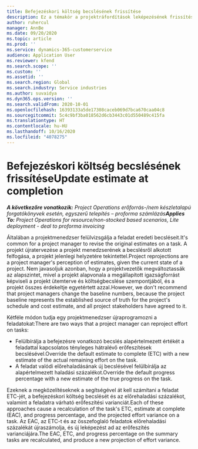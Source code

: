 ```yaml
---
title: Befejezéskori költség becslésének frissítése
description: Ez a témakör a projektráfordítások leképezésének frissítéséről nyújt információt.
author: ruhercul
manager: AnnBe
ms.date: 09/20/2020
ms.topic: article
ms.prod: ''
ms.service: dynamics-365-customerservice
audience: Application User
ms.reviewer: kfend
ms.search.scope: ''
ms.custom: ''
ms.assetid: ''
ms.search.region: Global
ms.search.industry: Service industries
ms.author: suvaidya
ms.dyn365.ops.version: ''
ms.search.validFrom: 2020-10-01
ms.openlocfilehash: 16393133a5de17308caceb069d7bca670caa04c8
ms.sourcegitcommit: 5c4c9bf3ba018562d6cb3443c01d550489c415fa
ms.translationtype: HT
ms.contentlocale: hu-HU
ms.lasthandoff: 10/16/2020
ms.locfileid: "4078275"
---
```

# <a name="update-estimate-at-completion"></a><span data-ttu-id="4ae0f-103">Befejezéskori költség becslésének frissítése</span><span class="sxs-lookup"><span data-stu-id="4ae0f-103">Update estimate at completion</span></span>

<span data-ttu-id="4ae0f-104">_**A következőre vonatkozik:** Project Operations erőforrás-/nem készletalapú forgatókönyvek esetén, egyszerű telepítés – proforma számlázás_</span><span class="sxs-lookup"><span data-stu-id="4ae0f-104">_**Applies To:** Project Operations for resource/non-stocked based scenarios, Lite deployment - deal to proforma invoicing_</span></span>

<span data-ttu-id="4ae0f-105">Általában a projektmenedzser felülvizsgálja a feladat eredeti becsléseit.</span><span class="sxs-lookup"><span data-stu-id="4ae0f-105">It's common for a project manager to revise the original estimates on a task.</span></span> <span data-ttu-id="4ae0f-106">A projekt újratervezése a projekt menedzserének a becslésről alkotott felfogása, a projekt jelenlegi helyzetére tekintettel.</span><span class="sxs-lookup"><span data-stu-id="4ae0f-106">Project reprojections are a project manager's perception of estimates, given the current state of a project.</span></span> <span data-ttu-id="4ae0f-107">Nem javasoljuk azonban, hogy a projektvezetők megváltoztassák az alapszintet, mivel a projekt alapvonala a megállapított igazságforrást képviseli a projekt ütemterve és költségbecslése szempontjából, és a projekt összes érdekeltje egyetértett azzal.</span><span class="sxs-lookup"><span data-stu-id="4ae0f-107">However, we don't recommend that project managers change the baseline numbers, because the project baseline represents the established source of truth for the project's schedule and cost estimate, and all project stakeholders have agreed to it.</span></span>

<span data-ttu-id="4ae0f-108">Kétféle módon tudja egy projektmenedzser újraprogramozni a feladatokat:</span><span class="sxs-lookup"><span data-stu-id="4ae0f-108">There are two ways that a project manager can reproject effort on tasks:</span></span>

- <span data-ttu-id="4ae0f-109">Felülbírálja a befejezésre vonatkozó becslés alapértelmezett értékét a feladattal kapcsolatos tényleges hátralévő erőfeszítések becslésével.</span><span class="sxs-lookup"><span data-stu-id="4ae0f-109">Override the default estimate to complete (ETC) with a new estimate of the actual remaining effort on the task.</span></span> 
- <span data-ttu-id="4ae0f-110">A feladat valódi előrehaladásának új becslésével felülbírálja az alapértelmezett haladási százalékot.</span><span class="sxs-lookup"><span data-stu-id="4ae0f-110">Override the default progress percentage with a new estimate of the true progress on the task.</span></span>

<span data-ttu-id="4ae0f-111">Ezeknek a megközelítéseknek a segítségével át kell számítani a feladat ETC-jét, a befejezéskori költség becslését és az előrehaladási százalékot, valamint a feladatra várható erőfeszítési varianciát.</span><span class="sxs-lookup"><span data-stu-id="4ae0f-111">Each of these approaches cause a recalculation of the task's ETC, estimate at complete (EAC), and progress percentage, and the projected effort variance on a task.</span></span> <span data-ttu-id="4ae0f-112">Az EAC, az ETC-t és az összefoglaló feladatok előrehaladási százalékát újraszámolja, és új leképezést ad az erőfeszítés varianciájára.</span><span class="sxs-lookup"><span data-stu-id="4ae0f-112">The EAC, ETC, and progress percentage on the summary tasks are recalculated, and produce a new projection of effort variance.</span></span>
